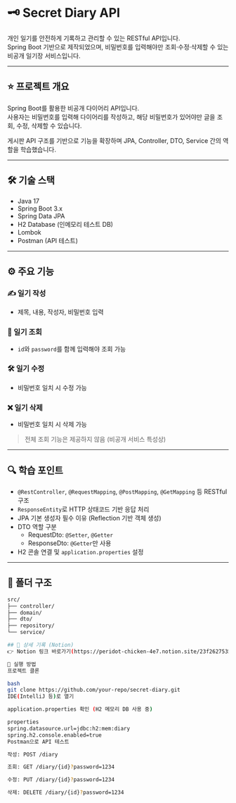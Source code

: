 # 🗝️ Secret Diary API

개인 일기를 안전하게 기록하고 관리할 수 있는 RESTful API입니다.  
Spring Boot 기반으로 제작되었으며, 비밀번호를 입력해야만 조회·수정·삭제할 수 있는 비공개 일기장 서비스입니다.  

---

## ⭐ 프로젝트 개요

Spring Boot를 활용한 비공개 다이어리 API입니다.  
사용자는 비밀번호를 입력해 다이어리를 작성하고, 해당 비밀번호가 있어야만 글을 조회, 수정, 삭제할 수 있습니다.  

게시판 API 구조를 기반으로 기능을 확장하며 JPA, Controller, DTO, Service 간의 역할을 학습했습니다.  

---

## 🛠 기술 스택

- Java 17  
- Spring Boot 3.x  
- Spring Data JPA  
- H2 Database (인메모리 테스트 DB)  
- Lombok  
- Postman (API 테스트)

---

## ⚙️ 주요 기능

### ✍️ 일기 작성
- 제목, 내용, 작성자, 비밀번호 입력  

### 🔐 일기 조회
- `id`와 `password`를 함께 입력해야 조회 가능  

### 🛠 일기 수정
- 비밀번호 일치 시 수정 가능  

### ❌ 일기 삭제
- 비밀번호 일치 시 삭제 가능  

> 전체 조회 기능은 제공하지 않음 (비공개 서비스 특성상)

---

## 🔍 학습 포인트

- `@RestController`, `@RequestMapping`, `@PostMapping`, `@GetMapping` 등 RESTful 구조  
- `ResponseEntity`로 HTTP 상태코드 기반 응답 처리  
- JPA 기본 생성자 필수 이유 (Reflection 기반 객체 생성)  
- DTO 역할 구분  
  - RequestDto: `@Setter`, `@Getter`  
  - ResponseDto: `@Getter`만 사용  
- H2 콘솔 연결 및 `application.properties` 설정  

---

## 📂 폴더 구조

```bash
src/
├── controller/
├── domain/
├── dto/
├── repository/
└── service/

## 📑 상세 기록 (Notion)
👉 Notion 링크 바로가기(https://peridot-chicken-4e7.notion.site/23f26275352480ab8cd1c93817a9eb39?source=copy_link)

🧪 실행 방법
프로젝트 클론

bash
git clone https://github.com/your-repo/secret-diary.git
IDE(IntelliJ 등)로 열기

application.properties 확인 (H2 메모리 DB 사용 중)

properties
spring.datasource.url=jdbc:h2:mem:diary
spring.h2.console.enabled=true
Postman으로 API 테스트

작성: POST /diary

조회: GET /diary/{id}?password=1234

수정: PUT /diary/{id}?password=1234

삭제: DELETE /diary/{id}?password=1234
